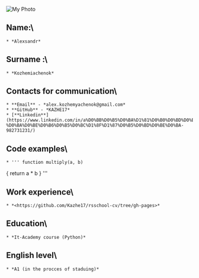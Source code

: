 ![My Photo](https://media-exp1.licdn.com/dms/image/C4E03AQG4QQcV51yIOw/profile-displayphoto-shrink_400_400/0/1647361701071?e=1660176000&v=beta&t=Y5Vlotl1P2iT5OnQtjOhY76HF39KYcKqinPb_j0w-ek)

## Name:\
    * *Alexsandr*
## Surname :\ 
    * *Kozhemiachenok*
## Contacts for communication\
    * **Email** - *alex.kozhemyachenok@gmail.com*
    * **GitHub** - *KAZHE17*
    * [**Linkedin**](https://www.linkedin.com/in/a%D0%BB%D0%B5%D0%BA%D1%81%D0%B0%D0%BD%D0%B4%D1%80-%D0%BA%D0%BE%D0%B6%D0%B5%D0%BC%D1%8F%D1%87%D0%B5%D0%BD%D0%BE%D0%BA-982731231/)
## Code examples\
    * ''' function multiply(a, b)
{
  return a * b
}
'''
## Work experience\
    * *<https://github.com/Kazhe17/rsschool-cv/tree/gh-pages>*
## Education\
    * *It-Academy course (Python)*
## English level\
    * *А1 (in the procces of staduing)*